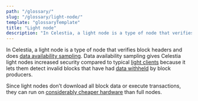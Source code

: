 ```yaml
---
path: "/glossary/"
slug: "/glossary/light-node/"
template: "glossaryTemplate"
title: "Light node"
description: "In Celestia, a light node is a type of node that verifies block headers and does data availability sampling."
---
```


In Celestia, a light node is a type of node that verifies block headers and does [data availability sampling](https://celestia.org/glossary/data-availability-sampling/). Data availability sampling gives Celestia light nodes increased security compared to typical [light clients](https://celestia.org/glossary/light-client/) because it lets them detect invalid blocks that have had [data withheld](https://celestia.org/glossary/data-withholding-attack/) by block producers.

Since light nodes don’t download all block data or execute transactions, they can run on [considerably cheaper hardware](https://docs.celestia.org/nodes/overview/) than full nodes.